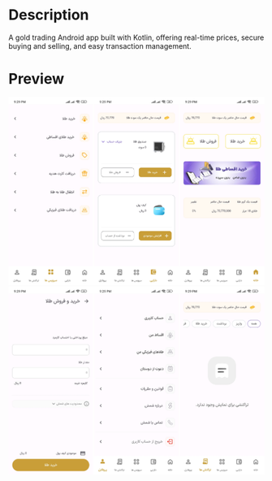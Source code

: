 # Description
<p>A gold trading Android app built with Kotlin, offering real-time prices, secure buying and selling, and easy transaction management.
</p>

# Preview
<img   alt="Screenshot 2023-08-23 at 4 11 00 PM" src="IMG1.jpg">
<br>
<img   alt="Screenshot 2023-08-23 at 4 11 00 PM" src="IMG2.jpg">
